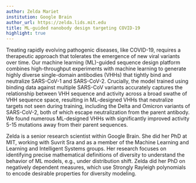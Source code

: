 ```yaml
---
author: Zelda Mariet
institution: Google Brain
author_url: https://zelda.lids.mit.edu
title: ML-guided nanobody design targeting COVID-19
highlight: true
---
```


Treating rapidly evolving pathogenic diseases, like COVID-19, requires a therapeutic approach that tolerates the emergence of new viral variants over time. Our machine learning (ML)-guided sequence design platform combines high-throughput experiments with machine learning to generate highly diverse single-domain antibodies (VHHs) that tightly bind and neutralize SARS-CoV-1 and SARS-CoV-2. Crucially, the model trained using binding data against multiple SARS-CoV variants accurately captures the relationship between VHH sequence and activity across a broad swathe of VHH sequence space, resulting in ML-designed VHHs that neutralize targets not seen during training, including the Delta and Omicron variants of SARS-CoV-2, both of which escape neutralization from the parent antibody. We found numerous ML-designed VHHs with significantly improved activity 5-15 mutations away from their parent sequences.

Zelda is a senior research scientist within Google Brain. She did her PhD at MIT, working with Suvrit Sra and as a member of the Machine Learning and Learning and Intelligent Systems groups. Her research focuses on identifying precise mathematical definitions of diversity to understand the behavior of ML models, e.g., under distribution shift. Zelda did her PhD on negatively dependent measures, which use Strongly Rayleigh polynomials to encode desirable properties for diversity modeling.
